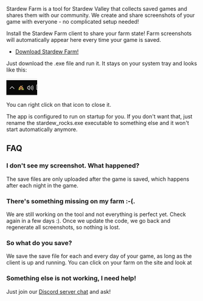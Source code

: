 [//]: # (This file is meant for the web site)

Stardew Farm is a tool for Stardew Valley that collects saved games and shares them with our community. We create and share screenshots of your game with everyone - no complicated setup needed!

Install the Stardew Farm client to share your farm state! Farm screenshots will automatically appear here every time your game is saved.

 - [Download Stardew Farm!](https://github.com/nictuku/stardew-rocks/releases/latest)

Just download the .exe file and run it. It stays on your system tray and looks like this:

![Screenshot](assets/img/systray.png)

You can right click on that icon to close it.

The app is configured to run on startup for you. If you don't want that, just rename the stardew_rocks.exe executable to something else and it won't start automatically anymore.

 ## FAQ
 
 ### I don't see my screenshot. What happened?
 
 The save files are only uploaded after the game is saved, which happens after each night in the game.
 
 ### There's something missing on my farm :-(.
 
 We are still working on the tool and not everything is perfect yet. Check again in a few days :). Once we update the code, we go back and regenerate all screenshots, so nothing is lost.
 
 ### So what do you save?
 
 We save the save file for each and every day of your game, as long as the client is up and running. You can click on your farm on the site and look at 
 
 ### Something else is not working, I need help!
 
Just join our [Discord server chat](https://discord.gg/0tpEyZrnOVQKA93b) and ask!
